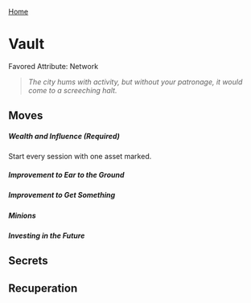 [Home](../index.md)

# Vault
Favored Attribute: Network

>*The city hums with activity, but without your patronage, it would come to a screeching halt.*


## Moves
##### Wealth and Influence (Required)
Start every session with one asset marked.

##### Improvement to Ear to the Ground

##### Improvement to Get Something

##### Minions

##### Investing in the Future


## Secrets
## Recuperation